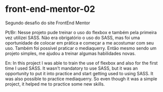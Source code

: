 # front-end-mentor-02
Segundo desafio do site FrontEnd Mentor

Pt/Br: Nesse projeto pude treinar o uso do flexbox e também pela primeira vez utilizei SASS. Não era obrigatório o uso do SASS, mas foi uma oportunidade de colocar em prática e começar a me acostumar com seu uso. Também foi possível praticar o mediaquerry. Então mesmo sendo um projeto simples, me ajudou a treinar algumas habilidades novas.

En: In this project I was able to train the use of flexbox and also for the first time I used SASS. It wasn't mandatory to use SASS, but it was an opportunity to put it into practice and start getting used to using SASS. It was also possible to practice mediaquerry. So even though it was a simple project, it helped me to practice some new skills.
